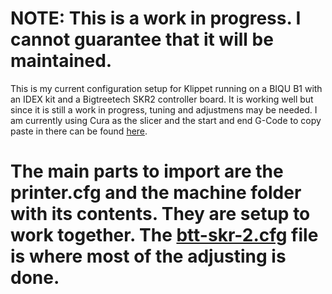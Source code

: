 # NOTE: This is a work in progress. I cannot guarantee that it will be maintained.

This is my current configuration setup for Klippet running on a BIQU B1 with an IDEX kit and a Bigtreetech SKR2 controller board. It is working well but since it is still a work in progress, tuning and adjustmens may be needed.
 I am currently using Cura as the slicer and the start and end G-Code to copy paste in there can be found [here](Slicer_Start_and_end_Gcode.md).
 
 # The main parts to import are the printer.cfg and the machine folder with its contents. They are setup to work together. The [btt-skr-2.cfg](/machine/btt-skr-2.cfg) file is where most of the adjusting is done.
